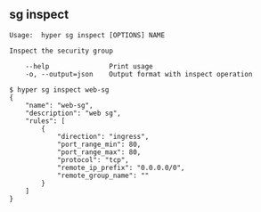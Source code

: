 ## sg inspect

	Usage:	hyper sg inspect [OPTIONS] NAME

	Inspect the security group

		--help               Print usage
		-o, --output=json    Output format with inspect operation

	$ hyper sg inspect web-sg
	{
	    "name": "web-sg",
	    "description": "web sg",
	    "rules": [
	        {
	            "direction": "ingress",
	            "port_range_min": 80,
	            "port_range_max": 80,
	            "protocol": "tcp",
	            "remote_ip_prefix": "0.0.0.0/0",
	            "remote_group_name": ""
	        }
	    ]
	}
